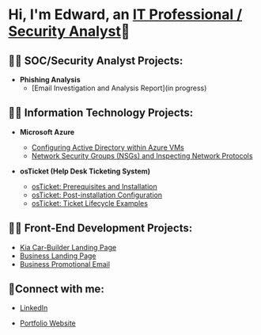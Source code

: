 <h1>Hi, I'm Edward, an <a href="https://www.linkedin.com/in/edwardcampbell15">IT Professional / Security Analyst</a>👋</h1>

<h2>👨‍💻 SOC/Security Analyst Projects:</h2>

- <b>Phishing Analysis</b>
  - [Email Investigation and Analysis Report](in progress)
  
<h2>👨‍💻 Information Technology Projects:</h2>

- <b>Microsoft Azure</b>
  - [Configuring Active Directory within Azure VMs](https://github.com/ecurry15/Configure-Active-Directory)
  - [Network Security Groups (NSGs) and Inspecting Network Protocols](https://github.com/ecurry15/azure-network-protocols)

- <b>osTicket (Help Desk Ticketing System)</b>
  - [osTicket: Prerequisites and Installation](https://github.com/ecurry15/osTicket-prerequisites)
  - [osTicket: Post-installation Configuration](https://github.com/ecurry15/osTicket-post-install-config)
  - [osTicket: Ticket Lifecycle Examples](https://github.com/ecurry15/osTicket-lifestyle)

<h2>👨‍💻 Front-End Development Projects:</h2>

- [Kia Car-Builder Landing Page](https://github.com/ecurry15/Kia-build-car-page-replica)
- [Business Landing Page](https://github.com/ecurry15/landing-page)
- [Business Promotional Email](https://github.com/ecurry15/Promo-email)

<h2>🤳Connect with me:</h2>

- [LinkedIn](https://www.linkedin.com/in/edwardcampbell15)

- [Portfolio Website](https://www.edwardcampbell.dev)

